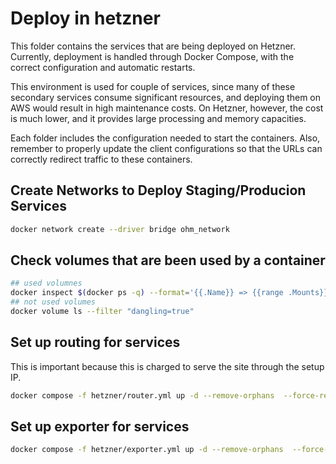 # Deploy in hetzner

This folder contains the services that are being deployed on Hetzner. Currently, deployment is handled through Docker Compose, with the correct configuration and automatic restarts.

This environment is used for couple of services, since many of these secondary services consume significant resources, and deploying them on AWS would result in high maintenance costs. On Hetzner, however, the cost is much lower, and it provides large processing and memory capacities.

Each folder includes the configuration needed to start the containers. Also, remember to properly update the client configurations so that the URLs can correctly redirect traffic to these containers.

## Create Networks to Deploy Staging/Producion Services

```sh
docker network create --driver bridge ohm_network
```

## Check volumes that are been used by a container 

```sh
## used volumnes
docker inspect $(docker ps -q) --format='{{.Name}} => {{range .Mounts}}{{.Name}} {{end}}'
## not used volumes
docker volume ls --filter "dangling=true"
```


## Set up routing for services

This is important because this is charged to serve the site through the setup IP.


```sh
docker compose -f hetzner/router.yml up -d --remove-orphans  --force-recreate
```

## Set up exporter for services

```sh
docker compose -f hetzner/exporter.yml up -d --remove-orphans  --force-recreate
```
